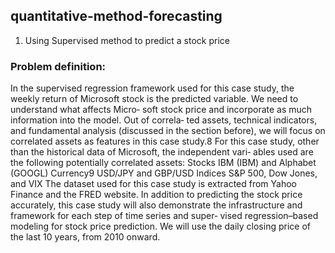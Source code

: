 ## quantitative-method-forecasting
1. Using Supervised method to predict a stock price
### Problem definition: 
In the supervised regression framework used for this case study, the weekly return of
Microsoft stock is the predicted variable. We need to understand what affects Micro‐
soft stock price and incorporate as much information into the model. Out of correla‐
ted assets, technical indicators, and fundamental analysis (discussed in the section
before), we will focus on correlated assets as features in this case study.8
For this case study, other than the historical data of Microsoft, the independent vari‐
ables used are the following potentially correlated assets:
Stocks
IBM (IBM) and Alphabet (GOOGL)
Currency9
USD/JPY and GBP/USD
Indices
S&P 500, Dow Jones, and VIX
The dataset used for this case study is extracted from Yahoo Finance and the FRED
website. In addition to predicting the stock price accurately, this case study will also
demonstrate the infrastructure and framework for each step of time series and super‐
vised regression–based modeling for stock price prediction. We will use the daily
closing price of the last 10 years, from 2010 onward.
